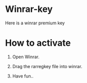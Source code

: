 # Winrar-key
Here is a winrar premium key

# How to activate

  1. Open Winrar.

  2. Drag the rarregkey file into winrar.

  3. Have fun..
